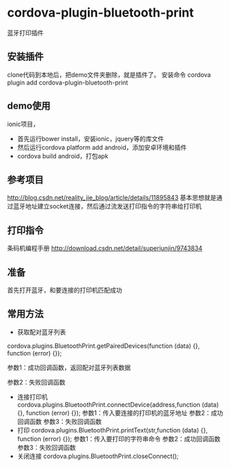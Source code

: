 # cordova-plugin-bluetooth-print
蓝牙打印插件

## 安装插件
clone代码到本地后，把demo文件夹删除，就是插件了。
安装命令 cordova plugin add cordova-plugin-bluetooth-print

## demo使用
ionic项目，
* 首先运行bower install，安装ionic，jquery等的库文件
* 然后运行cordova platform add android，添加安卓环境和插件
* cordova build android，打包apk

## 参考项目
http://blog.csdn.net/reality_jie_blog/article/details/11895843
基本思想就是通过蓝牙地址建立socket连接，然后通过流发送打印指令的字符串给打印机

## 打印指令
条码机编程手册
http://download.csdn.net/detail/superjunjin/9743834

## 准备
首先打开蓝牙，和要连接的打印机匹配成功

## 常用方法 
* 获取配对蓝牙列表

cordova.plugins.BluetoothPrint.getPairedDevices(function (data) {}, function (error) {});

参数1：成功回调函数，返回配对蓝牙列表数据

参数2：失败回调函数

* 连接打印机
cordova.plugins.BluetoothPrint.connectDevice(address,function (data) {}, function (error) {});
参数1：传入要连接的打印机的蓝牙地址
参数2：成功回调函数
参数3：失败回调函数
* 打印
cordova.plugins.BluetoothPrint.printText(str,function (data) {}, function (error) {});
参数1：传入要打印的字符串命令
参数2：成功回调函数
参数3：失败回调函数
* 关闭连接
cordova.plugins.BluetoothPrint.closeConnect();
